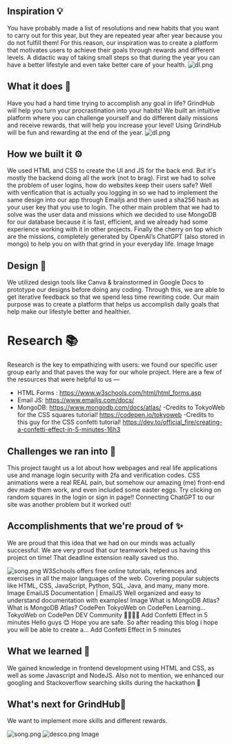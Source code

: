 ## Inspiration 💡

You have probably made a list of resolutions and new habits that you want to carry out for this year, but they are repeated year after year because you do not fulfill them! For this reason, our inspiration was to create a platform that motivates users to achieve their goals through rewards and different levels. A didactic way of taking small steps so that during the year you can have a better lifestyle and even take better care of your health.
![dI.png](https://i.postimg.cc/Y0fLf2Pp/bannergh.jpg)



## What it does 🤔

Have you had a hard time trying to accomplish any goal in life? GrindHub will help you turn your procrastination into your habits! We built an intuitive platform where you can challenge yourself and do different daily missions and receive rewards, that will help you increase your level! Using GrindHub will be fun and rewarding at the end of the year.
![dI.png](https://i.postimg.cc/855VbTzh/Captura-de-pantalla-20230108-181909.png)



## How we built it ⚙️

We used HTML and CSS to create the UI and JS for the back end. But it's mostly the backend doing all the work (not to brag). First we had to solve the problem of user logins, how do websites keep their users safe? Well with verification that is actually you logging in so we had to implement the same design into our app through Emailjs and then used a sha256 hash as your user key that you use to login. The other main problem that we had to solve was the user data and missions which we decided to use MongoDB for our database because it is fast, efficient, and we already had some experience working with it in other projects. Finally the cherry on top which are the missions, completely generated by OpenAI’s ChatGPT (also stored in mongo) to help you on with that grind in your everyday life.
Image
Image
## Design 🎨
We utilized design tools like Canva & brainstormed in Google Docs to prototype our designs before doing any coding. Through this, we are able to get iterative feedback so that we spend less time rewriting code. Our main purpose was to create a platform that helps us accomplish daily goals that help make our lifestyle better and healthier.

# Research 📚
Research is the key to empathizing with users: we found our specific user group early and that paves the way for our whole project. Here are a few of the resources that were helpful to us —
- HTML Forms : https://www.w3schools.com/html/html_forms.asp
- Email JS: https://www.emailjs.com/docs/
- MongoDB: https://www.mongodb.com/docs/atlas/ 
-Credits to TokyoWeb for the CSS squares tutorial! https://codepen.io/tokyoweb
-Credits to this guy for the CSS confetti tutorial! https://dev.to/official_fire/creating-a-confetti-effect-in-5-minutes-16h3

## Challenges we ran into 😤

This project taught us a lot about how webpages and real life applications use and manage login security with 2fa and verification codes. CSS animations were a real REAL pain, but somehow our amazing (me) front-end dev made them work, and even included some easter eggs. Try clicking on random squares in the login or sign in page!! Connecting ChatGPT to our site was another problem but it worked out!

## Accomplishments that we're proud of ✨

We are proud that this idea that we had on our minds was actually successful. We are very proud that our teamwork helped us having this project on time! That deadline extension really saved us tho.

![song.png](https://media.giphy.com/media/dWOKEQ5ewh94RJLemj/giphy.gif)
W3Schools offers free online tutorials, references and exercises in all the major languages of the web. Covering popular subjects like HTML, CSS, JavaScript, Python, SQL, Java, and many, many more.
Image
EmailJS
Documentation | EmailJS
Well organized and easy to understand documentation with examples!
Image
What is MongoDB Atlas?
What is MongoDB Atlas?
CodePen
TokyoWeb on CodePen
Learning...
TokyoWeb on CodePen
DEV Community 👩‍💻👨‍💻
Add Confetti Effect in 5 minutes
Hello guys 😊 Hope you are safe. So after reading this blog i hope you will be able to create a...
Add Confetti Effect in 5 minutes
## What we learned 🙌
We gained knowledge in frontend development using HTML and CSS, as well as some Javascript and NodeJS. Also not to mention, we enhanced our googling and Stackoverflow searching skills during the hackathon 🙂 

## What's next for GrindHub🚀
We want to implement more skills and different rewards.

![song.png](https://media.giphy.com/media/B7o99rIuystY4/giphy.gif)
![desco.png](https://i.postimg.cc/YSvrrWnc/breaker.png)
Image
